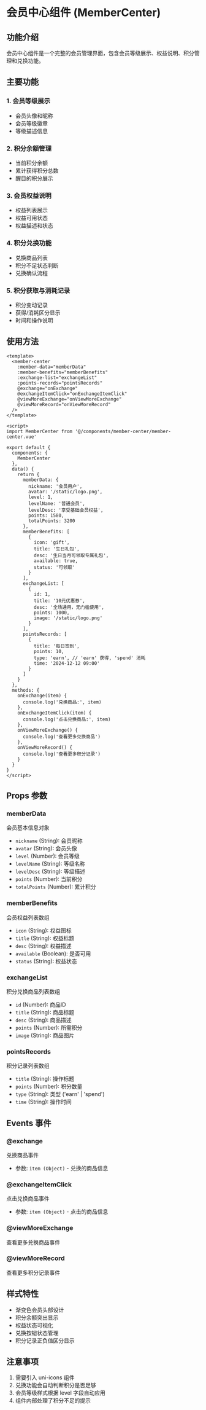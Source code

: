 # 会员中心组件 (MemberCenter)

## 功能介绍

会员中心组件是一个完整的会员管理界面，包含会员等级展示、权益说明、积分管理和兑换功能。

## 主要功能

### 1. 会员等级展示
- 会员头像和昵称
- 会员等级徽章
- 等级描述信息

### 2. 积分余额管理
- 当前积分余额
- 累计获得积分总数
- 醒目的积分展示

### 3. 会员权益说明
- 权益列表展示
- 权益可用状态
- 权益描述和状态

### 4. 积分兑换功能
- 兑换商品列表
- 积分不足状态判断
- 兑换确认流程

### 5. 积分获取与消耗记录
- 积分变动记录
- 获得/消耗区分显示
- 时间和操作说明

## 使用方法

```vue
<template>
  <member-center
    :member-data="memberData"
    :member-benefits="memberBenefits"
    :exchange-list="exchangeList"
    :points-records="pointsRecords"
    @exchange="onExchange"
    @exchangeItemClick="onExchangeItemClick"
    @viewMoreExchange="onViewMoreExchange"
    @viewMoreRecord="onViewMoreRecord"
  />
</template>

<script>
import MemberCenter from '@/components/member-center/member-center.vue'

export default {
  components: {
    MemberCenter
  },
  data() {
    return {
      memberData: {
        nickname: '会员用户',
        avatar: '/static/logo.png',
        level: 1,
        levelName: '普通会员',
        levelDesc: '享受基础会员权益',
        points: 1580,
        totalPoints: 3200
      },
      memberBenefits: [
        {
          icon: 'gift',
          title: '生日礼包',
          desc: '生日当月可领取专属礼包',
          available: true,
          status: '可领取'
        }
      ],
      exchangeList: [
        {
          id: 1,
          title: '10元优惠券',
          desc: '全场通用，无门槛使用',
          points: 1000,
          image: '/static/logo.png'
        }
      ],
      pointsRecords: [
        {
          title: '每日签到',
          points: 10,
          type: 'earn', // 'earn' 获得, 'spend' 消耗
          time: '2024-12-12 09:00'
        }
      ]
    }
  },
  methods: {
    onExchange(item) {
      console.log('兑换商品:', item)
    },
    onExchangeItemClick(item) {
      console.log('点击兑换商品:', item)
    },
    onViewMoreExchange() {
      console.log('查看更多兑换商品')
    },
    onViewMoreRecord() {
      console.log('查看更多积分记录')
    }
  }
}
</script>
```

## Props 参数

### memberData
会员基本信息对象
- `nickname` (String): 会员昵称
- `avatar` (String): 会员头像
- `level` (Number): 会员等级
- `levelName` (String): 等级名称
- `levelDesc` (String): 等级描述
- `points` (Number): 当前积分
- `totalPoints` (Number): 累计积分

### memberBenefits
会员权益列表数组
- `icon` (String): 权益图标
- `title` (String): 权益标题
- `desc` (String): 权益描述
- `available` (Boolean): 是否可用
- `status` (String): 权益状态

### exchangeList
积分兑换商品列表数组
- `id` (Number): 商品ID
- `title` (String): 商品标题
- `desc` (String): 商品描述
- `points` (Number): 所需积分
- `image` (String): 商品图片

### pointsRecords
积分记录列表数组
- `title` (String): 操作标题
- `points` (Number): 积分数量
- `type` (String): 类型 ('earn' | 'spend')
- `time` (String): 操作时间

## Events 事件

### @exchange
兑换商品事件
- 参数: `item (Object)` - 兑换的商品信息

### @exchangeItemClick
点击兑换商品事件
- 参数: `item (Object)` - 点击的商品信息

### @viewMoreExchange
查看更多兑换商品事件

### @viewMoreRecord
查看更多积分记录事件

## 样式特性

- 渐变色会员头部设计
- 积分余额突出显示
- 权益状态可视化
- 兑换按钮状态管理
- 积分记录正负值区分显示

## 注意事项

1. 需要引入 uni-icons 组件
2. 兑换功能会自动判断积分是否足够
3. 会员等级样式根据 level 字段自动应用
4. 组件内部处理了积分不足的提示